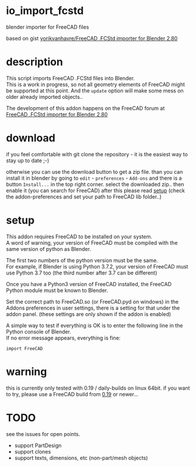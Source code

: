 <!--lint disable list-item-indent-->
<!--lint disable list-item-bullet-indent-->

# io_import_fcstd
blender importer for FreeCAD files

based on gist [yorikvanhavre/FreeCAD .FCStd importer for Blender 2.80](https://gist.github.com/yorikvanhavre/680156f59e2b42df8f5f5391cae2660b)

# description

This script imports FreeCAD .FCStd files into Blender.  
This is a work in progress, so not all geometry elements of FreeCAD
might be supported at this point.
And the `update` option will make some mess on older already imported objects..


The development of this addon happens on the FreeCAD forum at  
[FreeCAD .FCStd importer for Blender 2.80](https://forum.freecadweb.org/viewtopic.php?f=22&t=39778)

# download
if you feel comfortable with git clone the repository -
it is the easiest way to stay up to date ;-)

otherwise you can use the download button to get a zip file.
than you can install it in blender by going to
`edit` - `preferences` - `Add-ons`
and there is a button `Install...` in the top right corner.
select the downloaded zip..
then enable it (you can search for FreeCAD)
after this please read [setup](#setup)
(check the addon-preferences and set your path to FreeCAD lib folder..)

# setup

This addon requires FreeCAD to be installed on your system.  
A word of warning, your version of FreeCAD must be compiled
with the same version of python as Blender.

The first two numbers of the python version must be the same.  
For example, if Blender is using Python 3.7.2, your version of FreeCAD must
use Python 3.7 too (the third number after 3.7 can be different)

Once you have a Python3 version of FreeCAD installed, the FreeCAD
Python module must be known to Blender.

<!-- There are several ways to obtain this: -->
Set the correct path to FreeCAD.so (or FreeCAD.pyd on windows) in
the Addons preferences in user settings, there is a setting for
that under the addon panel.
(these settings are only shown if the addon is enabled)
<!-- 2. Copy or symlink FreeCAD.so (or FreeCAD.pyd on windows) to one of the
directories from the list you get when doing this in a Python console:  
`import sys; print(sys.path)`  
On Debian/Ubuntu and most Linux systems, an easy way to do this is is
to symlink FreeCAD.so to your local (user) python modules folder:  
`ln -s /path/to/FreeCAD.so /home/YOURUSERNAME/.local/lib/python3.6/site-packages`  
(make sure to use the same python version your blender is using instead
of 3.6) -->


A simple way to test if everything is OK is to enter the following line
in the Python console of Blender.  
If no error message appears, everything is fine:

`import FreeCAD`


# warning

this is currently only tested with 0.19 / daily-builds on linux 64bit.
if you want to try, please use a FreeCAD build from
[0.19](https://github.com/FreeCAD/FreeCAD/releases/tag/0.19)
or newer...


# TODO
see the issues for open points.

- support PartDesign
- support clones
- support texts, dimensions, etc (non-part/mesh objects)
